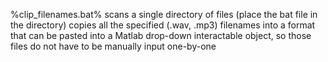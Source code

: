%clip_filenames.bat%
scans a single directory of files (place the bat file in the directory)
copies all the specified (.wav, .mp3) filenames into a format that can be pasted into a Matlab drop-down interactable object, so those files do not have to be manually input one-by-one
